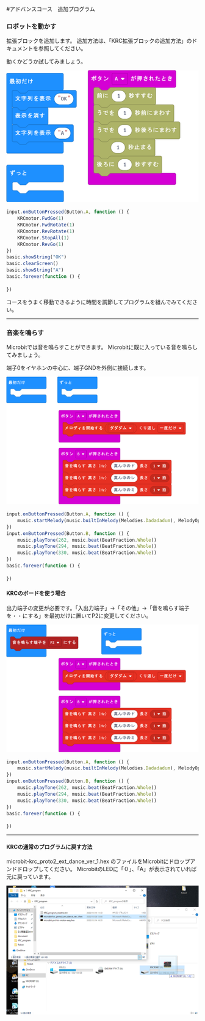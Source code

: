 #アドバンスコース　追加プログラム
### ロボットを動かす

拡張ブロックを追加します。
追加方法は、「KRC拡張ブロックの追加方法」のドキュメントを参照してください。

動くかどうか試してみましょう。

![microbit-Robot_lesson1](./fig/microbit-Robot_lesson1.png)

```javascript
input.onButtonPressed(Button.A, function () {
    KRCmotor.FwdGo(1)
    KRCmotor.FwdRotate(1)
    KRCmotor.RevRotate(1)
    KRCmotor.StopAll(1)
    KRCmotor.RevGo(1)
})
basic.showString("OK")
basic.clearScreen()
basic.showString("A")
basic.forever(function () {
	
})
```



コースをうまく移動できるように時間を調節してプログラムを組んでみてください。

---

### 音楽を鳴らす

Microbitでは音を鳴らすことができます。
Microbitに既に入っている音を鳴らしてみましょう。

端子0をイヤホンの中心に、端子GNDを外側に接続します。

![microbit-music](./fig/microbit-music.png)



```javascript
input.onButtonPressed(Button.A, function () {
    music.startMelody(music.builtInMelody(Melodies.Dadadadum), MelodyOptions.Once)
})
input.onButtonPressed(Button.B, function () {
    music.playTone(262, music.beat(BeatFraction.Whole))
    music.playTone(294, music.beat(BeatFraction.Whole))
    music.playTone(330, music.beat(BeatFraction.Whole))
})
basic.forever(function () {
	
})
```



#### KRCのボードを使う場合

出力端子の変更が必要です。「入出力端子」->「その他」->「音を鳴らす端子を・・にする」を最初だけに置いてP2に変更してください。

![microbit-music_krc](./fig/microbit-music_krc.png)



```javascript
input.onButtonPressed(Button.A, function () {
    music.startMelody(music.builtInMelody(Melodies.Dadadadum), MelodyOptions.Once)
})
input.onButtonPressed(Button.B, function () {
    music.playTone(262, music.beat(BeatFraction.Whole))
    music.playTone(294, music.beat(BeatFraction.Whole))
    music.playTone(330, music.beat(BeatFraction.Whole))
})
basic.forever(function () {
	
})
```

---

#### KRCの通常のプログラムに戻す方法

microbit-krc_proto2_ext_dance_ver_1.hex
のファイルをMicrobitにドロップアンドドロップしてください。
MicrobitのLEDに「０」、「A」が表示されていれば元に戻っています。

![microbit-Robot_reset](./fig/reset.png)
